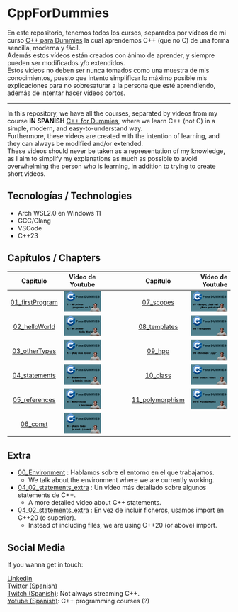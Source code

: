 # CppForDummies
En este repositorio, tenemos todos los cursos, separados por vídeos de mi curso [C++ para Dummies](https://www.youtube.com/playlist?list=PLBEviA0cKSig6dyALSeIm6lGQhoCi3wL6) la cual aprendemos C++ (que no C) de una forma sencilla, moderna y fácil. </br>
Además estos vídeos están creados con ánimo de aprender, y siempre pueden ser modificados y/o extendidos. </br>
Estos vídeos no deben ser nunca tomados como una muestra de mis conocimientos, puesto que intento simplificar lo máximo posible mis explicaciones para no sobresaturar a la persona que esté aprendiendo, además de intentar hacer vídeos cortos.

---

In this repository, we have all the courses, separated by videos from my course **IN SPANISH** [C++ for Dummies](https://www.youtube.com/playlist?list=PLBEviA0cKSig6dyALSeIm6lGQhoCi3wL6), where we learn C++ (not C) in a simple, modern, and easy-to-understand way. </br>
Furthermore, these videos are created with the intention of learning, and they can always be modified and/or extended. </br>
These videos should never be taken as a representation of my knowledge, as I aim to simplify my explanations as much as possible to avoid overwhelming the person who is learning, in addition to trying to create short videos.

## Tecnologías / Technologies
- Arch WSL2.0 en Windows 11
- GCC/Clang
- VSCode
- C++23

## Capítulos / Chapters

| Capítulo                            | Vídeo de Youtube                                                                                | | Capítulo                            | Vídeo de Youtube  |
| :---------------------------------: | :---------------------------------------------------------------------------------------------: |-| :---------------------------------: | ----------------: |
| [01_firstProgram](/Courses/01_firstProgram) | [![Mi primer programa en C++](.github_files/01_firstProgram.png)](https://youtu.be/RYJwdPjwLhA) |&emsp;&emsp;&emsp;|          [07_scopes](/Courses/07_scopes)    | [![Scope, ¿Qué es? ¿Para qué sirve?](.github_files/07_scopes.png)](https://youtu.be/I1xvkCW3BfE) |
|   [02_helloWorld](/Courses/02_helloWorld)   | [![Mi primer Hello World](.github_files/02_helloWorld.png)](https://youtu.be/P5K65CN5fc8)       |&emsp;&emsp;&emsp;|       [08_templates](/Courses/08_templates) | [![Templates](.github_files/08_templates.png)](https://youtu.be/U1T8lixDKFg) |
|   [03_otherTypes](/Courses/03_otherTypes)   | [![Hay más tipos](.github_files/03_otherTypes.png)](https://youtu.be/ge5fyTDBvps)               |&emsp;&emsp;&emsp;|                [09_hpp](/Courses/09_hpp)    | [![Include hpp](.github_files/09_01_hpp.png)](https://youtu.be/lfDJWyGRF0A) |
|   [04_statements](/Courses/04_statements)   | [![Statements y demás cosas](.github_files/04_statements.png)](https://youtu.be/PksBRDqT1W0)    |&emsp;&emsp;&emsp;|            [10_class](/Courses/10_class)    | [![Class](.github_files/10_class.png)](https://youtu.be/oxBcIqN8_Gg) |
|   [05_references](/Courses/05_references)   | [![Referencias y funciones](.github_files/05_references.png)](https://youtu.be/p1jXxxD_wZY)     |&emsp;&emsp;&emsp;| [11_polymorphism](/Courses/11_polymorphism) | [![Polimorfismo](.github_files/11_polymorphism.png)](https://youtu.be/apdpkXilG6k) |
|        [06_const](/Courses/06_const)        | [![¡Hazlo todo (o casi...) const!](.github_files/06_const.png)](https://youtu.be/2yJ9CMIXGjo)   |&emsp;&emsp;&emsp;|

## Extra
- [00_Environment](/Extra/00_environment/README.md) : Hablamos sobre el entorno en el que trabajamos.
   - We talk about the environment where we are currently working.
- [04_02_statements_extra](Extra/04_02_statements_extra/README.md) : Un vídeo más detallado sobre algunos statements de C++.
   - A more detailed video about C++ statements.
- [04_02_statements_extra](Extra/04_02_statements_extra/README.md) : En vez de incluír ficheros, usamos import en C++20 (o superior).
   - Instead of including files, we are using C++20 (or above) import.

## Social Media
If you wanna get in touch:

[LinkedIn](https://www.linkedin.com/in/parequena/) <br/>
[Twitter (Spanish)](https://twitter.com/conPdePABLO) <br/>
[Twitch (Spanish)](https://www.twitch.tv/theApoCa): Not always streaming C++. <br/>
[Yotube (Spanish)](https://www.youtube.com/channel/UCnrucENG097xgewxhVe5toA): C++ programming courses (?) <br/>
